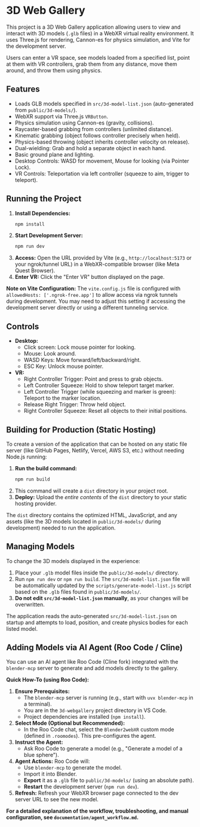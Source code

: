 # 3D Web Gallery

This project is a 3D Web Gallery application allowing users to view and interact with 3D models (`.glb` files) in a WebXR virtual reality environment. It uses Three.js for rendering, Cannon-es for physics simulation, and Vite for the development server.

Users can enter a VR space, see models loaded from a specified list, point at them with VR controllers, grab them from any distance, move them around, and throw them using physics.

## Features

*   Loads GLB models specified in `src/3d-model-list.json` (auto-generated from `public/3d-models/`).
*   WebXR support via Three.js `VRButton`.
*   Physics simulation using Cannon-es (gravity, collisions).
*   Raycaster-based grabbing from controllers (unlimited distance).
*   Kinematic grabbing (object follows controller precisely when held).
*   Physics-based throwing (object inherits controller velocity on release).
*   Dual-wielding: Grab and hold a separate object in each hand.
*   Basic ground plane and lighting.
*   Desktop Controls: WASD for movement, Mouse for looking (via Pointer Lock).
*   VR Controls: Teleportation via left controller (squeeze to aim, trigger to teleport).

## Running the Project

1.  **Install Dependencies:**
    ```bash
    npm install
    ```
2.  **Start Development Server:**
    ```bash
    npm run dev
    ```
3.  **Access:** Open the URL provided by Vite (e.g., `http://localhost:5173` or your ngrok/tunnel URL) in a WebXR-compatible browser (like Meta Quest Browser).
4.  **Enter VR:** Click the "Enter VR" button displayed on the page.

**Note on Vite Configuration:** The `vite.config.js` file is configured with `allowedHosts: ['.ngrok-free.app']` to allow access via ngrok tunnels during development. You may need to adjust this setting if accessing the development server directly or using a different tunneling service.

## Controls

*   **Desktop:**
    *   Click screen: Lock mouse pointer for looking.
    *   Mouse: Look around.
    *   WASD Keys: Move forward/left/backward/right.
    *   ESC Key: Unlock mouse pointer.
*   **VR:**
    *   Right Controller Trigger: Point and press to grab objects.
    *   Left Controller Squeeze: Hold to show teleport target marker.
    *   Left Controller Trigger (while squeezing and marker is green): Teleport to the marker location.
    *   Release Right Trigger: Throw held object.
    *   Right Controller Squeeze: Reset all objects to their initial positions.

## Building for Production (Static Hosting)

To create a version of the application that can be hosted on any static file server (like GitHub Pages, Netlify, Vercel, AWS S3, etc.) without needing Node.js running:

1.  **Run the build command:**
    ```bash
    npm run build
    ```
2.  This command will create a `dist` directory in your project root.
3.  **Deploy:** Upload the *entire contents* of the `dist` directory to your static hosting provider.

The `dist` directory contains the optimized HTML, JavaScript, and any assets (like the 3D models located in `public/3d-models/` during development) needed to run the application.

## Managing Models

To change the 3D models displayed in the experience:

1.  Place your `.glb` model files inside the `public/3d-models/` directory.
2.  Run `npm run dev` or `npm run build`. The `src/3d-model-list.json` file will be automatically updated by the `scripts/generate-model-list.js` script based on the `.glb` files found in `public/3d-models/`.
3.  **Do not edit `src/3d-model-list.json` manually**, as your changes will be overwritten.

The application reads the auto-generated `src/3d-model-list.json` on startup and attempts to load, position, and create physics bodies for each listed model.

## Adding Models via AI Agent (Roo Code / Cline)

You can use an AI agent like Roo Code (Cline fork) integrated with the `blender-mcp` server to generate and add models directly to the gallery.

**Quick How-To (using Roo Code):**

1.  **Ensure Prerequisites:**
    *   The `blender-mcp` server is running (e.g., start with `uvx blender-mcp` in a terminal).
    *   You are in the `3d-webgallery` project directory in VS Code.
    *   Project dependencies are installed (`npm install`).
2.  **Select Mode (Optional but Recommended):**
    *   In the Roo Code chat, select the `Blender2webXR` custom mode (defined in `.roomodes`). This pre-configures the agent.
3.  **Instruct the Agent:**
    *   Ask Roo Code to generate a model (e.g., "Generate a model of a blue sphere").
4.  **Agent Actions:** Roo Code will:
    *   Use `blender-mcp` to generate the model.
    *   Import it into Blender.
    *   **Export** it as a `.glb` file to `public/3d-models/` (using an absolute path).
    *   **Restart** the development server (`npm run dev`).
5.  **Refresh:** Refresh your WebXR browser page connected to the dev server URL to see the new model.

**For a detailed explanation of the workflow, troubleshooting, and manual configuration, see `documentation/agent_workflow.md`.**
